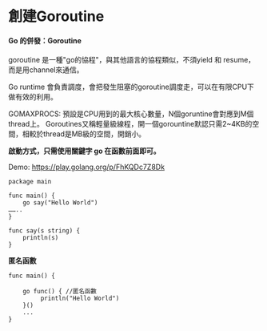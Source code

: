 # 創建Goroutine

#### Go 的併發：Goroutine

goroutine 是一種"go的協程"，與其他語言的協程類似，不須yield 和 resume，而是用channel來通信。&#x20;

Go runtime 會負責調度，會把發生阻塞的goroutine調度走，可以在有限CPU下做有效的利用。&#x20;

GOMAXPROCS: 預設是CPU用到的最大核心數量，N個goruntine會對應到M個thread上。 Goroutines又稱輕量級線程，開一個gorountine默認只需2\~4KB的空間，相較於thread是MB級的空間，開銷小。&#x20;

**啟動方式，只需使用關鍵字 go 在函數前面即可。**

Demo: https://play.golang.org/p/FhKQDc7Z8Dk

```
package main

func main() {
    go say("Hello World")
……..
}

func say(s string) {
    println(s)
}

```

**匿名函數**

```
func main() {
 
	go func() { //匿名函數
		 println("Hello World")
	}()
	...
}

```
